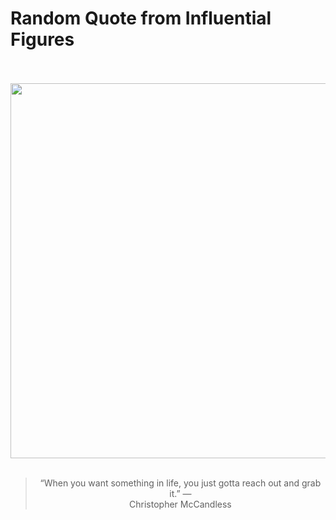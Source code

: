 # Random Quote from Influential Figures

<div align="center">
  <br>
  <br>
  <a href="https://en.wikipedia.org/wiki/Chris_McCandless" title="Chris McCandless - Wikipedia"><img src="https://upload.wikimedia.org/wikipedia/en/6/6d/Chris_McCandless.png" width="600px"></a>
  <br>
  <br>
  <blockquote>&ldquo;When you want something in life, you just gotta reach out and grab it.&rdquo; &mdash; <footer>Christopher McCandless</footer></blockquote>
</div>
  